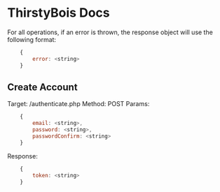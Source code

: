 # ThirstyBois Docs

For all operations, if an error is thrown, the response object will use the following format:

```js
    {
        error: <string>
    }
```

## Create Account

Target: /authenticate.php
Method: POST
Params:

```js
    {
        email: <string>,
        password: <string>,
        passwordConfirm: <string>
    }
```

Response: 

```js
    {
        token: <string>
    }
```

